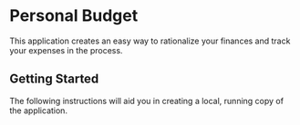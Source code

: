 # Personal Budget

This application creates an easy way to rationalize your finances and track your expenses in the process.

## Getting Started

The following instructions will aid you in creating a local, running copy of the application.